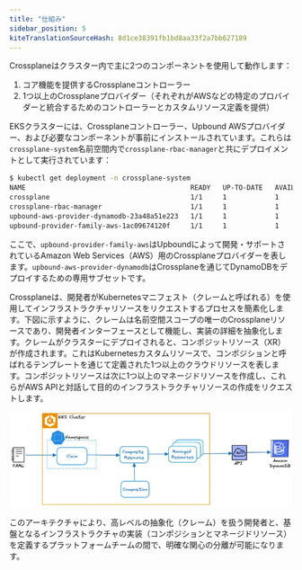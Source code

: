 ```yaml
---
title: "仕組み"
sidebar_position: 5
kiteTranslationSourceHash: 8d1ce38391fb1bd8aa33f2a7bb627189
---
```


Crossplaneはクラスター内で主に2つのコンポーネントを使用して動作します：

1. コア機能を提供するCrossplaneコントローラー
2. 1つ以上のCrossplaneプロバイダー（それぞれがAWSなどの特定のプロバイダーと統合するためのコントローラーとカスタムリソース定義を提供）

EKSクラスターには、Crossplaneコントローラー、Upbound AWSプロバイダー、および必要なコンポーネントが事前にインストールされています。これらは`crossplane-system`名前空間内で`crossplane-rbac-manager`と共にデプロイメントとして実行されています：

```bash
$ kubectl get deployment -n crossplane-system
NAME                                         READY   UP-TO-DATE   AVAILABLE   AGE
crossplane                                   1/1     1            1           3h7m
crossplane-rbac-manager                      1/1     1            1           3h7m
upbound-aws-provider-dynamodb-23a48a51e223   1/1     1            1           3h6m
upbound-provider-family-aws-1ac09674120f     1/1     1            1           21h
```

ここで、`upbound-provider-family-aws`はUpboundによって開発・サポートされているAmazon Web Services（AWS）用のCrossplaneプロバイダーを表します。`upbound-aws-provider-dynamodb`はCrossplaneを通じてDynamoDBをデプロイするための専用サブセットです。

Crossplaneは、開発者がKubernetesマニフェスト（クレームと呼ばれる）を使用してインフラストラクチャリソースをリクエストするプロセスを簡素化します。下図に示すように、クレームは名前空間スコープの唯一のCrossplaneリソースであり、開発者インターフェースとして機能し、実装の詳細を抽象化します。クレームがクラスターにデプロイされると、コンポジットリソース（XR）が作成されます。これはKubernetesカスタムリソースで、コンポジションと呼ばれるテンプレートを通じて定義された1つ以上のクラウドリソースを表します。コンポジットリソースは次に1つ以上のマネージドリソースを作成し、これらがAWS APIと対話して目的のインフラストラクチャリソースの作成をリクエストします。

![Crossplane claim](./assets/claim-architecture-drawing.webp)

このアーキテクチャにより、高レベルの抽象化（クレーム）を扱う開発者と、基盤となるインフラストラクチャの実装（コンポジションとマネージドリソース）を定義するプラットフォームチームの間で、明確な関心の分離が可能になります。
